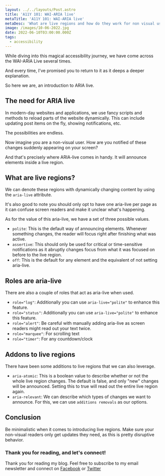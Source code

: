 ```yaml
---
layout: ../../layouts/Post.astro
title: 'A11Y 101: WAI-ARIA live'
metaTitle: 'A11Y 101: WAI-ARIA live'
metaDesc: 'What are live regions and how do they work for non visual users'
image: /images/10-06-2022.jpg
date: 2022-06-10T03:00:00.000Z
tags:
  - accessibility
---
```


While diving into this magical accessibility journey, we have come across the WAI-ARIA Live several times.

And every time, I've promised you to return to it as it deeps a deeper explanation.

So here we are, an introduction to ARIA live.

## The need for ARIA live

In modern-day websites and applications, we use fancy scripts and methods to reload parts of the website dynamically.
This can include updating post items on the fly, showing notifications, etc.

The possibilities are endless.

Now imagine you are a non-visual user.
How are you notified of these changes suddenly appearing on your screen?

And that's precisely where ARIA-live comes in handy. It will announce elements inside a live region.

## What are live regions?

We can denote these regions with dynamically changing content by using the `aria-live` attribute.

It's also good to note you should only opt to have one aria-live per page as it can confuse screen readers and make it unclear what's happening.

As for the value of this aria-live, we have a set of three possible values.

- `polite`: This is the default way of announcing elements. Whenever something changes, the reader will focus right after finishing what was active.
- `assertive`: This should only be used for critical or time-sensitive notifications as it abruptly changes focus from what it was focused on before to the live region.
- `off`: This is the default for any element and the equivalent of not setting aria-live.

## Roles are aria-live

There are also a couple of roles that act as aria-live when used.

- `role="log"`: Additionally you can use `aria-live="polite"` to enhance this feature.
- `role="status"`: Additionally you can use `aria-live="polite"` to enhance this feature.
- `role="alert"`: Be careful with manually adding aria-live as screen readers might read out your text twice.
- `role="marquee"`: For scrolling text
- `role="timer"`: For any countdown/clock

## Addons to live regions

There have been some additions to live regions that we can also leverage.

- `aria-atomic`: This is a boolean value to describe whether or not the whole live region changes. The default is false, and only "new" changes will be announced. Setting this to true will read out the entire live region again.
- `aria-relevant`: We can describe which types of changes we want to announce. For this, we can use `additions removals` as our options.

## Conclusion

Be minimalistic when it comes to introducing live regions. Make sure your non-visual readers only get updates they need, as this is pretty disruptive behavior.

### Thank you for reading, and let's connect!

Thank you for reading my blog. Feel free to subscribe to my email newsletter and connect on [Facebook](https://www.facebook.com/DailyDevTipsBlog) or [Twitter](https://twitter.com/DailyDevTips1)
